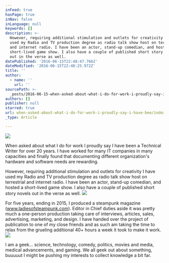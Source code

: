 ```yaml
---
inFeed: true
hasPage: true
inNav: false
inLanguage: null
keywords: []
description: >-
  However, requiring additional stimulation and outlets for creativity I have
  used my Radio and TV production degree as radio talk show host on terrestrial
  and internet radio. I have been an actor, stand-up comedian, and hosted a
  short-lived game show. I also have a couple of published short story novels
  out in the verse as well. 
datePublished: '2016-06-15T22:48:47.766Z'
dateModified: '2016-06-15T22:48:25.972Z'
title: ''
author:
  - name: ''
    url: ''
sourcePath: >-
  _posts/2016-06-15-when-asked-about-what-i-do-for-work-i-proudly-say-i-have-bee.md
authors: []
publisher: null
starred: true
url: when-asked-about-what-i-do-for-work-i-proudly-say-i-have-bee/index.html
_type: Article

---
```

![](https://the-grid-user-content.s3-us-west-2.amazonaws.com/6afafad7-d890-4508-84ed-2fb12a89fa2e.jpg)

When asked about what I do for work I proudly say I have been a Technical Writer for over 20 years. I have worked for many IT companies in many capacities and finally found that documenting different organization's hardware and software needs are rewarding.

However, requiring additional stimulation and outlets for creativity I have used my Radio and TV production degree as radio talk show host on terrestrial and internet radio. I have been an actor, stand-up comedian, and hosted a short-lived game show. I also have a couple of published short story novels out in the verse as well. ![](https://the-grid-user-content.s3-us-west-2.amazonaws.com/0f321892-890d-4dba-93a0-06bd010d3549.jpg)

For five years, ending in 2015, I produced a steampunk magazine (www.ladiesofsteampunk.com). Editor in Chief duties aside it was pretty much a one-person production taking care of interviews, articles, sales, advertising, marketing, and design. I have handed over the project of publication to one of my close friends and as such am taking the time to relax from the grueling additional 40+ hours a week it took to make it work. ![](https://the-grid-user-content.s3-us-west-2.amazonaws.com/7a435548-8f53-47e7-ac9e-021ab8599aa4.jpg)

I am a geek... science, technology, comedy, politics, movies and media, medical advancements, and gaming. We all geek out about something, buuuuut I might be pushing my interests to collect knowledge a bit far.